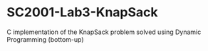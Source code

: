 # SC2001-Lab3-KnapSack

C implementation of the KnapSack problem solved using Dynamic Programming (bottom-up)
